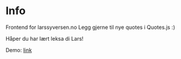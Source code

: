 # Info
Frontend for larssyversen.no
Legg gjerne til nye quotes i Quotes.js :)

Håper du har lært leksa di Lars!

Demo: [link](https://pedantic-dijkstra-ac1edf.netlify.com/)
